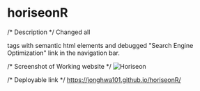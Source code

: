 # horiseonR
/* Description */
Changed all <div> tags with semantic html elements and debugged "Search Engine Optimization" link in the navigation bar. 

/* Screenshot of Working website */
![Horiseon](horiseonR/assets/images/workingWebsitesScreenshot.jpg)

/* Deployable link */
https://jonghwa101.github.io/horiseonR/
